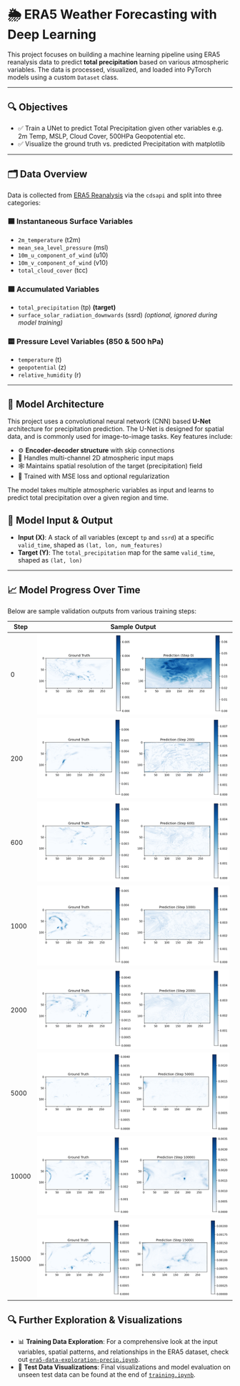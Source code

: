 # 🌦️ ERA5 Weather Forecasting with Deep Learning

This project focuses on building a machine learning pipeline using ERA5 reanalysis data to predict **total precipitation** based on various atmospheric variables. The data is processed, visualized, and loaded into PyTorch models using a custom `Dataset` class.

---

## 🔍 Objectives

- ✅ Train a UNet to predict Total Precipitation given other variables e.g. 2m Temp, MSLP, Cloud Cover, 500HPa Geopotential etc.
- ✅ Visualize the ground truth vs. predicted Precipitation with matplotlib

---

## 🗂️ Data Overview

Data is collected from [ERA5 Reanalysis](https://cds.climate.copernicus.eu/datasets) via the `cdsapi` and split into three categories:

### 🟦 Instantaneous Surface Variables
- `2m_temperature` (t2m)
- `mean_sea_level_pressure` (msl)
- `10m_u_component_of_wind` (u10)
- `10m_v_component_of_wind` (v10)
- `total_cloud_cover` (tcc)

### 🟩 Accumulated Variables
- `total_precipitation` (tp) **(target)**
- `surface_solar_radiation_downwards` (ssrd) *(optional, ignored during model training)*

### 🟨 Pressure Level Variables (850 & 500 hPa)
- `temperature` (t)
- `geopotential` (z)
- `relative_humidity` (r)

---

## 🤖 Model Architecture

This project uses a convolutional neural network (CNN) based **U-Net** architecture for precipitation prediction. The U-Net is designed for spatial data, and is commonly used for image-to-image tasks. Key features include:

- ⚙️ **Encoder-decoder structure** with skip connections
- 📐 Handles multi-channel 2D atmospheric input maps
- 🕸️ Maintains spatial resolution of the target (precipitation) field
- 🧼 Trained with MSE loss and optional regularization

The model takes multiple atmospheric variables as input and learns to predict total precipitation over a given region and time.


## 🧠 Model Input & Output

- **Input (X)**: A stack of all variables (except `tp` and `ssrd`) at a specific `valid_time`, shaped as `(lat, lon, num_features)`
- **Target (Y)**: The `total_precipitation` map for the same `valid_time`, shaped as `(lat, lon)`

---

## 📈 Model Progress Over Time

Below are sample validation outputs from various training steps:

| Step     | Sample Output |
|----------|----------------|
| 0        | ![Step 0](validation_images/validation_step_00000.png) |
| 200      | ![Step 200](validation_images/validation_step_00200.png) |
| 600      | ![Step 600](validation_images/validation_step_00600.png) |
| 1000     | ![Step 1000](validation_images/validation_step_01000.png) |
| 2000     | ![Step 2000](validation_images/validation_step_02000.png) |
| 5000     | ![Step 5000](validation_images/validation_step_05000.png) |
| 10000    | ![Step 10000](validation_images/validation_step_10000.png) |
| 15000    | ![Step 15000](validation_images/validation_step_15000.png) |

## 🔍 Further Exploration & Visualizations

- 📊 **Training Data Exploration**: For a comprehensive look at the input variables, spatial patterns, and relationships in the ERA5 dataset, check out [`era5-data-exploration-precip.ipynb`](./era5-data-exploration-precip.ipynb).
- 🧪 **Test Data Visualizations**: Final visualizations and model evaluation on unseen test data can be found at the end of [`training.ipynb`](./training.ipynb).

